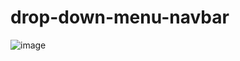 # drop-down-menu-navbar
![image](https://user-images.githubusercontent.com/79825881/134609847-1f801768-25dd-4917-8698-f6e07b40ff14.png)
